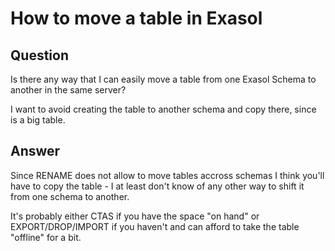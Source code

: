 # How to move a table in Exasol

## Question
Is there any way that I can easily move a table from one Exasol Schema to another in the same server?  

I want to avoid creating the table to another schema and copy there, since is a big table.

## Answer
Since RENAME does not allow to move tables accross schemas I think you'll have to copy the table - I at least don't know of any other way to shift it from one schema to another.

It's probably either CTAS if you have the space "on hand" or EXPORT/DROP/IMPORT if you haven't and can afford to take the table "offline" for a bit.